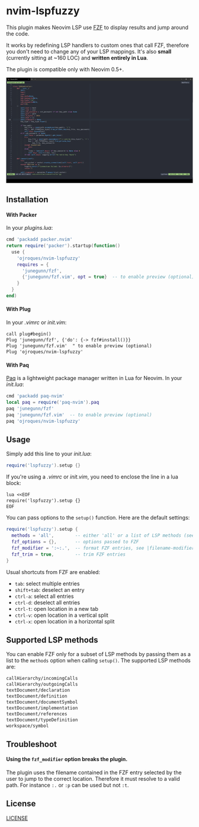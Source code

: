 # nvim-lspfuzzy

This plugin makes Neovim LSP use [FZF](https://github.com/junegunn/fzf) to
display results and jump around the code.

It works by redefining LSP handlers to custom ones that call FZF, therefore
you don't need to change any of your LSP mappings. It's also **small**
(currently sitting at ~160 LOC) and **written entirely in Lua**.

The plugin is compatible only with Neovim 0.5+.

![demo](./demo.gif)

## Installation

#### With Packer
In your *plugins.lua*:
```lua
cmd 'packadd packer.nvim'
return require('packer').startup(function()
  use {
    'ojroques/nvim-lspfuzzy'
    requires = {
      'junegunn/fzf',
      {'junegunn/fzf.vim', opt = true}  -- to enable preview (optional)
    }
  }
end)
```

#### With Plug
In your *.vimrc* or *init.vim*:
```vim
call plug#begin()
Plug 'junegunn/fzf', {'do': {-> fzf#install()}}
Plug 'junegunn/fzf.vim'  " to enable preview (optional)
Plug 'ojroques/nvim-lspfuzzy'
```

#### With Paq
[Paq](https://github.com/savq/paq-nvim) is a lightweight package manager
written in Lua for Neovim. In your *init.lua*:
```lua
cmd 'packadd paq-nvim'
local paq = require('paq-nvim').paq
paq 'junegunn/fzf'
paq 'junegunn/fzf.vim'  -- to enable preview (optional)
paq 'ojroques/nvim-lspfuzzy'
```

## Usage
Simply add this line to your *init.lua*:
```lua
require('lspfuzzy').setup {}
```

If you're using a *.vimrc* or *init.vim*, you need to enclose the line in a lua
block:
```vim
lua <<EOF
require('lspfuzzy').setup {}
EOF
```

You can pass options to the `setup()` function. Here are the default settings:
```lua
require('lspfuzzy').setup {
  methods = 'all',        -- either 'all' or a list of LSP methods (see below)
  fzf_options = {},       -- options passed to FZF
  fzf_modifier = ':~:.',  -- format FZF entries, see |filename-modifiers|
  fzf_trim = true,        -- trim FZF entries
}
```

Usual shortcuts from FZF are enabled:
* `tab`: select multiple entries
* `shift+tab`: deselect an entry
* `ctrl-a`: select all entries
* `ctrl-d`: deselect all entries
* `ctrl-t`: open location in a new tab
* `ctrl-v`: open location in a vertical split
* `ctrl-x`: open location in a horizontal split

## Supported LSP methods
You can enable FZF only for a subset of LSP methods by passing them as a list
to the `methods` option when calling `setup()`. The supported LSP methods are:
```
callHierarchy/incomingCalls
callHierarchy/outgoingCalls
textDocument/declaration
textDocument/definition
textDocument/documentSymbol
textDocument/implementation
textDocument/references
textDocument/typeDefinition
workspace/symbol
```

## Troubleshoot

#### Using the `fzf_modifier` option breaks the plugin.
The plugin uses the filename contained in the FZF entry selected by the user
to jump to the correct location. Therefore it must resolve to a valid path.
For instance `:.` or `:p` can be used but not `:t`.

## License
[LICENSE](./LICENSE)
